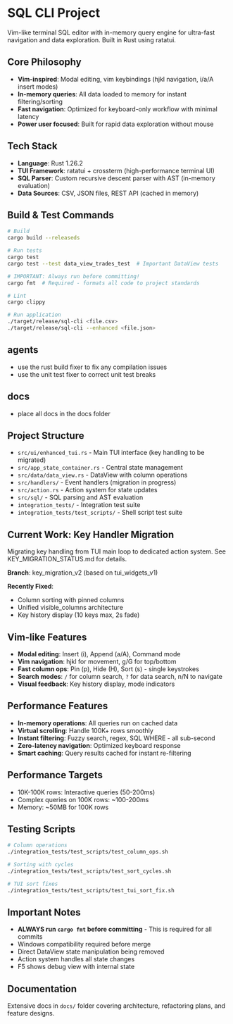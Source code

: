 # SQL CLI Project

Vim-like terminal SQL editor with in-memory query engine for ultra-fast navigation and data exploration. Built in Rust using ratatui.

## Core Philosophy
- **Vim-inspired**: Modal editing, vim keybindings (hjkl navigation, i/a/A insert modes)
- **In-memory queries**: All data loaded to memory for instant filtering/sorting
- **Fast navigation**: Optimized for keyboard-only workflow with minimal latency
- **Power user focused**: Built for rapid data exploration without mouse

## Tech Stack
- **Language**: Rust 1.26.2
- **TUI Framework**: ratatui + crossterm (high-performance terminal UI)
- **SQL Parser**: Custom recursive descent parser with AST (in-memory evaluation)
- **Data Sources**: CSV, JSON files, REST API (cached in memory)

## Build & Test Commands
```bash
# Build
cargo build --releaseds

# Run tests
cargo test
cargo test --test data_view_trades_test  # Important DataView tests

# IMPORTANT: Always run before committing!
cargo fmt  # Required - formats all code to project standards

# Lint
cargo clippy

# Run application
./target/release/sql-cli <file.csv>
./target/release/sql-cli --enhanced <file.json>
```

## agents
- use the rust build fixer to fix any compilation issues
- use the unit test fixer to correct unit test breaks

## docs
- place all docs in the docs folder

## Project Structure
- `src/ui/enhanced_tui.rs` - Main TUI interface (key handling to be migrated)
- `src/app_state_container.rs` - Central state management
- `src/data/data_view.rs` - DataView with column operations
- `src/handlers/` - Event handlers (migration in progress)
- `src/action.rs` - Action system for state updates
- `src/sql/` - SQL parsing and AST evaluation
- `integration_tests/` - Integration test suite
- `integration_tests/test_scripts/` - Shell script test suite

## Current Work: Key Handler Migration
Migrating key handling from TUI main loop to dedicated action system. See KEY_MIGRATION_STATUS.md for details.

**Branch**: key_migration_v2 (based on tui_widgets_v1)

**Recently Fixed**:
- Column sorting with pinned columns
- Unified visible_columns architecture
- Key history display (10 keys max, 2s fade)

## Vim-like Features
- **Modal editing**: Insert (i), Append (a/A), Command mode
- **Vim navigation**: hjkl for movement, g/G for top/bottom
- **Fast column ops**: Pin (p), Hide (H), Sort (s) - single keystrokes
- **Search modes**: `/` for column search, `?` for data search, n/N to navigate
- **Visual feedback**: Key history display, mode indicators

## Performance Features
- **In-memory operations**: All queries run on cached data
- **Virtual scrolling**: Handle 100K+ rows smoothly
- **Instant filtering**: Fuzzy search, regex, SQL WHERE - all sub-second
- **Zero-latency navigation**: Optimized keyboard response
- **Smart caching**: Query results cached for instant re-filtering

## Performance Targets
- 10K-100K rows: Interactive queries (50-200ms)
- Complex queries on 100K rows: ~100-200ms
- Memory: ~50MB for 100K rows

## Testing Scripts
```bash
# Column operations
./integration_tests/test_scripts/test_column_ops.sh

# Sorting with cycles
./integration_tests/test_scripts/test_sort_cycles.sh

# TUI sort fixes
./integration_tests/test_scripts/test_tui_sort_fix.sh
```

## Important Notes
- **ALWAYS run `cargo fmt` before committing** - This is required for all commits
- Windows compatibility required before merge
- Direct DataView state manipulation being removed
- Action system handles all state changes
- F5 shows debug view with internal state

## Documentation
Extensive docs in `docs/` folder covering architecture, refactoring plans, and feature designs.